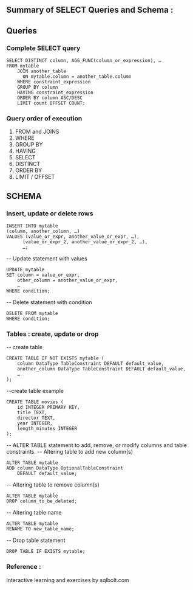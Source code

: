 

## Summary of SELECT Queries and Schema : 

## Queries

### Complete SELECT query
```
SELECT DISTINCT column, AGG_FUNC(column_or_expression), …
FROM mytable
    JOIN another_table
      ON mytable.column = another_table.column
    WHERE constraint_expression
    GROUP BY column
    HAVING constraint_expression
    ORDER BY column ASC/DESC
    LIMIT count OFFSET COUNT;
```


### Query order of execution
1. FROM and JOINS
2. WHERE
3. GROUP BY
4. HAVING
5. SELECT
6. DISTINCT
7. ORDER BY
8. LIMIT / OFFSET


## SCHEMA
### Insert, update or delete rows
```
INSERT INTO mytable
(column, another_column, …)
VALUES (value_or_expr, another_value_or_expr, …),
      (value_or_expr_2, another_value_or_expr_2, …),
      …;
```



-- Update statement with values
```
UPDATE mytable
SET column = value_or_expr, 
    other_column = another_value_or_expr, 
    …
WHERE condition;
```



-- Delete statement with condition
```
DELETE FROM mytable
WHERE condition;
```


### Tables : create, update or drop
-- create table
```
CREATE TABLE IF NOT EXISTS mytable (
    column DataType TableConstraint DEFAULT default_value,
    another_column DataType TableConstraint DEFAULT default_value,
    …
);
```


--create table example 
```
CREATE TABLE movies (
    id INTEGER PRIMARY KEY,
    title TEXT,
    director TEXT,
    year INTEGER, 
    length_minutes INTEGER
);
```



-- ALTER TABLE statement to add, remove, or modify columns and table constraints.
-- Altering table to add new column(s)
```
ALTER TABLE mytable
ADD column DataType OptionalTableConstraint 
    DEFAULT default_value;
```


-- Altering table to remove column(s)
```
ALTER TABLE mytable
DROP column_to_be_deleted;
```


-- Altering table name
```
ALTER TABLE mytable
RENAME TO new_table_name;
```


-- Drop table statement
```
DROP TABLE IF EXISTS mytable;
```

### Reference : 

Interactive learning and exercises by sqlbolt.com








